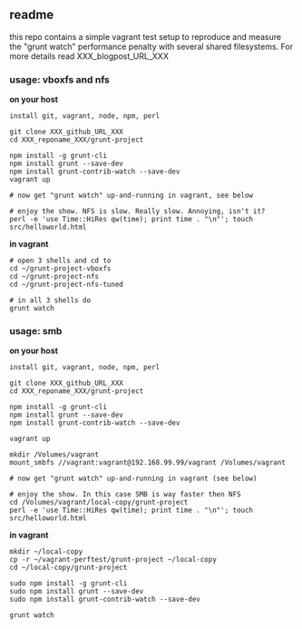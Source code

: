 ## readme

this repo contains a simple vagrant test setup to reproduce and measure the "grunt watch" performance penalty with several     shared filesystems. For more details read XXX_blogpost_URL_XXX 

### usage: vboxfs and nfs

**on your host**

```
install git, vagrant, node, npm, perl

git clone XXX_github_URL_XXX
cd XXX_reponame_XXX/grunt-project

npm install -g grunt-cli
npm install grunt --save-dev
npm install grunt-contrib-watch --save-dev
vagrant up

# now get "grunt watch" up-and-running in vagrant, see below

# enjoy the show. NFS is slow. Really slow. Annoying, isn't it?
perl -e 'use Time::HiRes qw(time); print time . "\n"'; touch src/helloworld.html

```

**in vagrant**

```
# open 3 shells and cd to
cd ~/grunt-project-vboxfs
cd ~/grunt-project-nfs
cd ~/grunt-project-nfs-tuned

# in all 3 shells do
grunt watch
```

### usage: smb

**on your host**

```
install git, vagrant, node, npm, perl

git clone XXX_github_URL_XXX
cd XXX_reponame_XXX/grunt-project

npm install -g grunt-cli
npm install grunt --save-dev
npm install grunt-contrib-watch --save-dev

vagrant up

mkdir /Volumes/vagrant 
mount_smbfs //vagrant:vagrant@192.168.99.99/vagrant /Volumes/vagrant

# now get "grunt watch" up-and-running in vagrant (see below)

# enjoy the show. In this case SMB is way faster then NFS
cd /Volumes/vagrant/local-copy/grunt-project
perl -e 'use Time::HiRes qw(time); print time . "\n"'; touch src/helloworld.html

```

**in vagrant**

```
mkdir ~/local-copy
cp -r ~/vagrant-perftest/grunt-project ~/local-copy
cd ~/local-copy/grunt-project

sudo npm install -g grunt-cli
sudo npm install grunt --save-dev
sudo npm install grunt-contrib-watch --save-dev

grunt watch
```